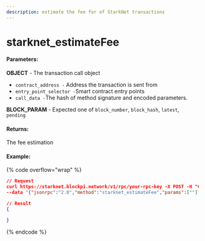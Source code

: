 ```yaml
---
description: estimate the fee for of StarkNet transactions
---
```


# starknet\_estimateFee

#### **Parameters:**

**OBJECT** - The transaction call object

* `contract_address -` Address the transaction is sent from
* `entry_point_selector -`Smart contract entry points
* `call_data -`The hash of method signature and encoded parameters.

**BLOCK\_PARAM**  -  Expected one of `block_number`, `block_hash`, `latest`, `pending`

#### **Returns:**

The fee estimation

#### Example:

{% code overflow="wrap" %}
```json
// Request
curl https://starknet.blockpi.network/v1/rpc/your-rpc-key -X POST -H "Content-Type: application/json" 
--data '{"jsonrpc":"2.0","method":"starknet_estimateFee","params":[""],"id":1}'

// Result
{

}
```
{% endcode %}
